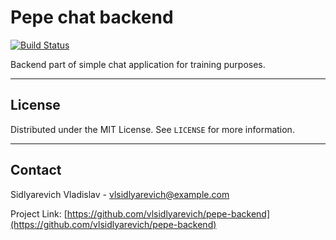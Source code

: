 # Pepe chat backend
[![Build Status](https://travis-ci.com/vlsidlyarevich/pepe-backend.svg?branch=main)](https://travis-ci.com/vlsidlyarevich/pepe-backend)

Backend part of simple chat application for training purposes. 



---

<!-- LICENSE -->
## License

Distributed under the MIT License. See `LICENSE` for more information.

---

<!-- CONTACT -->
## Contact

Sidlyarevich Vladislav - vlsidlyarevich@example.com

Project Link: [https://github.com/vlsidlyarevich/pepe-backend](https://github.com/vlsidlyarevich/pepe-backend)